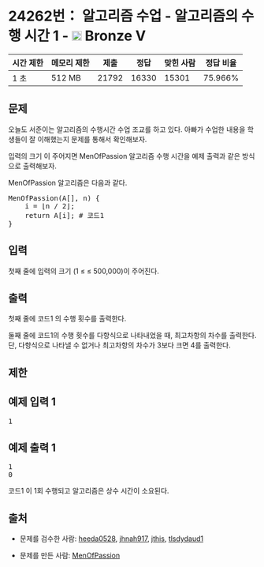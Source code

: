 # 24262번： 알고리즘 수업 - 알고리즘의 수행 시간 1 - <img src="https://static.solved.ac/tier_small/1.svg" style="height:20px" /> Bronze V



| 시간 제한 | 메모리 제한 | 제출 | 정답 | 맞힌 사람 | 정답 비율 |
| --- | --- | --- | --- | --- | --- |
| 1 초 | 512 MB | 21792 | 16330 | 15301 | 75.966% |
## 문제

오늘도 서준이는 알고리즘의 수행시간 수업 조교를 하고 있다. 아빠가 수업한 내용을 학생들이 잘 이해했는지 문제를 통해서 확인해보자.

입력의 크기 이 주어지면 MenOfPassion 알고리즘 수행 시간을 예제 출력과 같은 방식으로 출력해보자.

MenOfPassion 알고리즘은 다음과 같다.

<pre>MenOfPassion(A[], n) {
    i = ⌊n / 2⌋;
    return A[i]; # 코드1
}</pre>
## 입력

첫째 줄에 입력의 크기 (1 ≤  ≤ 500,000)이 주어진다.

## 출력

첫째 줄에 코드1 의 수행 횟수를 출력한다.

둘째 줄에 코드1의 수행 횟수를 다항식으로 나타내었을 때, 최고차항의 차수를 출력한다. 단, 다항식으로 나타낼 수 없거나 최고차항의 차수가 3보다 크면 4를 출력한다.

## 제한

## 예제 입력 1

<pre>1
</pre>
## 예제 출력 1

<pre>1
0
</pre>
코드1 이 1회 수행되고 알고리즘은 상수 시간이 소요된다.

## 출처

- 문제를 검수한 사람: [heeda0528](/user/heeda0528), [jhnah917](/user/jhnah917), [jthis](/user/jthis), [tlsdydaud1](/user/tlsdydaud1)

- 문제를 만든 사람: [MenOfPassion](/user/MenOfPassion)